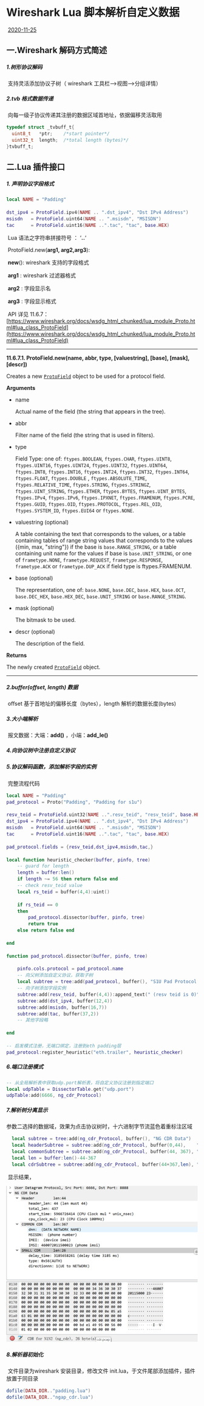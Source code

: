 # Wireshark Lua 脚本解析自定义数据

​																											              <u>2020-11-25</u>

## 一.Wireshark 解码方式简述

##### 1.树形协议解码

​	支持灵活添加协议子树（ wireshark 工具栏-->视图-->分组详情）

##### 2.tvb 格式数据传递

​	向每一级子协议传递其注册的数据区域首地址，依据偏移灵活取用

```c
typedef struct _tvbuff_t{
  uint8_t	*ptr;    /*start pointer*/
  uint32_t 	length;  /*total length (bytes)*/
}tvbuff_t;
```

## 二.Lua 插件接口

##### 1. 声明协议字段格式

```lua
local NAME = "Padding"

dst_ipv4 = ProtoField.ipv4(NAME .. ".dst_ipv4", "Dst IPv4 Address")
msisdn   = ProtoField.uint64(NAME .. ".msisdn", "MSISDN")
tac 	 = ProtoField.uint16(NAME ..".tac", "tac", base.HEX)
```

​	Lua 语法之字符串拼接符号 ： ‘**..**‘

​	ProtoField.new(**arg1, arg2,arg3**):

​		**new**():  wireshark 支持的字段格式

​    	**arg1** :  wireshark 过滤器格式

​    	**arg2** :  字段显示名

​    	**arg3** :  字段显示格式

​	API 详见 11.6.7：		[https://www.wireshark.org/docs/wsdg_html_chunked/lua_module_Proto.html#lua_class_ProtoField](https://www.wireshark.org/docs/wsdg_html_chunked/lua_module_Proto.html#lua_class_ProtoField)

------

**11.6.7.1. ProtoField.new(name, abbr, type, [valuestring], [base], [mask], [descr])**

Creates a new [`ProtoField`](https://www.wireshark.org/docs/wsdg_html_chunked/lua_module_Proto.html#lua_class_ProtoField) object to be used for a protocol field.

**Arguments**

- name

  Actual name of the field (the string that appears in the tree).

- abbr

  Filter name of the field (the string that is used in filters).

- type

  Field Type: one of: `ftypes.BOOLEAN`, `ftypes.CHAR`, `ftypes.UINT8`, `ftypes.UINT16`, `ftypes.UINT24`, `ftypes.UINT32`, `ftypes.UINT64`, `ftypes.INT8`, `ftypes.INT16`, `ftypes.INT24`, `ftypes.INT32`, `ftypes.INT64`, `ftypes.FLOAT`, `ftypes.DOUBLE` , `ftypes.ABSOLUTE_TIME`, `ftypes.RELATIVE_TIME`, `ftypes.STRING`, `ftypes.STRINGZ`, `ftypes.UINT_STRING`, `ftypes.ETHER`, `ftypes.BYTES`, `ftypes.UINT_BYTES`, `ftypes.IPv4`, `ftypes.IPv6`, `ftypes.IPXNET`, `ftypes.FRAMENUM`, `ftypes.PCRE`, `ftypes.GUID`, `ftypes.OID`, `ftypes.PROTOCOL`, `ftypes.REL_OID`, `ftypes.SYSTEM_ID`, `ftypes.EUI64` or `ftypes.NONE`.

- valuestring (optional)

  A table containing the text that corresponds to the values, or a table containing tables of range string values that corresponds to the values ({min, max, "string"}) if the base is `base.RANGE_STRING`, or a table containing unit name for the values if base is `base.UNIT_STRING`, or one of `frametype.NONE`, `frametype.REQUEST`, `frametype.RESPONSE`, `frametype.ACK` or `frametype.DUP_ACK` if field type is ftypes.FRAMENUM.

- base (optional)

  The representation, one of: `base.NONE`, `base.DEC`, `base.HEX`, `base.OCT`, `base.DEC_HEX`, `base.HEX_DEC`, `base.UNIT_STRING` or `base.RANGE_STRING`.

- mask (optional)

  The bitmask to be used.

- descr (optional)

  The description of the field.

**Returns**

The newly created [`ProtoField`](https://www.wireshark.org/docs/wsdg_html_chunked/lua_module_Proto.html#lua_class_ProtoField) object.

------

##### 2.buffer(offset, length) 数据

​	offset 基于首地址的偏移长度（bytes），length 解析的数据长度(bytes)

##### 3.大小端解析

​	报文数据：大端：**add()** ，小端：**add_le()** 

##### 4.向协议树中注册自定义协议

##### 5.协议解码函数，添加解析字段的实例

​	完整流程代码

```lua
local NAME = "Padding"
pad_protocol = Proto("Padding", "Padding for s1u")

resv_teid = ProtoField.uint32(NAME ..".resv_teid", "resv_teid", base.HEX)
dst_ipv4 = ProtoField.ipv4(NAME .. ".dst_ipv4", "Dst IPv4 Address")
msisdn   = ProtoField.uint64(NAME .. ".msisdn", "MSISDN")
tac 	 = ProtoField.uint16(NAME ..".tac", "tac", base.HEX)

pad_protocol.fields = {resv_teid,dst_ipv4,msisdn,tac,}

local function heuristic_checker(buffer, pinfo, tree)
    -- guard for length
    length = buffer:len()
    if length ~= 56 then return false end
    -- check resv_teid value
    local rs_teid = buffer(4,4):uint()

    if rs_teid == 0
    then
        pad_protocol.dissector(buffer, pinfo, tree)
        return true
    else return false end

end

function pad_protocol.dissector(buffer, pinfo, tree)

    pinfo.cols.protocol = pad_protocol.name
    -- 向父树添加自定义协议，获取子树
    local subtree = tree:add(pad_protocol, buffer(), "S1U Pad Protocol Data")
    -- 向子树添加字段实例
    subtree:add(resv_teid, buffer(4,4)):append_text(" (resv teid is 0)")
    subtree:add(dst_ipv4, buffer(12,4))
    subtree:add(msisdn, buffer(16,7))
    subtree:add(tac, buffer(37,2))
    -- 其他字段略

end

-- 启发模式注册，无端口绑定，注册到eth padding层
pad_protocol:register_heuristic("eth.trailer", heuristic_checker)
```

##### 6.端口注册模式

```lua
-- 从全局解析表中获取udp.port解析表，将自定义协议注册到指定端口
local udpTable = DissectorTable.get("udp.port")
udpTable:add(6666, ng_cdr_Protocol)
```

##### 7.解析树分离显示

​	参数二选择的数据域，效果为点击协议树时，十六进制字节流蓝色着重标注区域

```lua
  local subtree = tree:add(ng_cdr_Protocol, buffer(), "NG CDR Data")
  local headerSubtree = subtree:add(ng_cdr_Protocol, buffer(0,44),    "Header       len:44")
  local commonSubtree = subtree:add(ng_cdr_Protocol, buffer(44, 367), "COMMON CDR   len:367")
  local len = buffer:len()-44-367
  local cdrSubtree = subtree:add(ng_cdr_Protocol, buffer(44+367,len), "SMALL CDR    len:" .. len .. "")
```

​	显示结果，

<img src="./small_cdr.png" style="zoom:67%;" />

##### 8.解析器初始化

​	文件目录为wireshark 安装目录，修改文件 init.lua，于文件尾部添加插件，插件放置于同目录

```lua
dofile(DATA_DIR.."padding.lua")
dofile(DATA_DIR.."ngap_cdr.lua")
```



 
